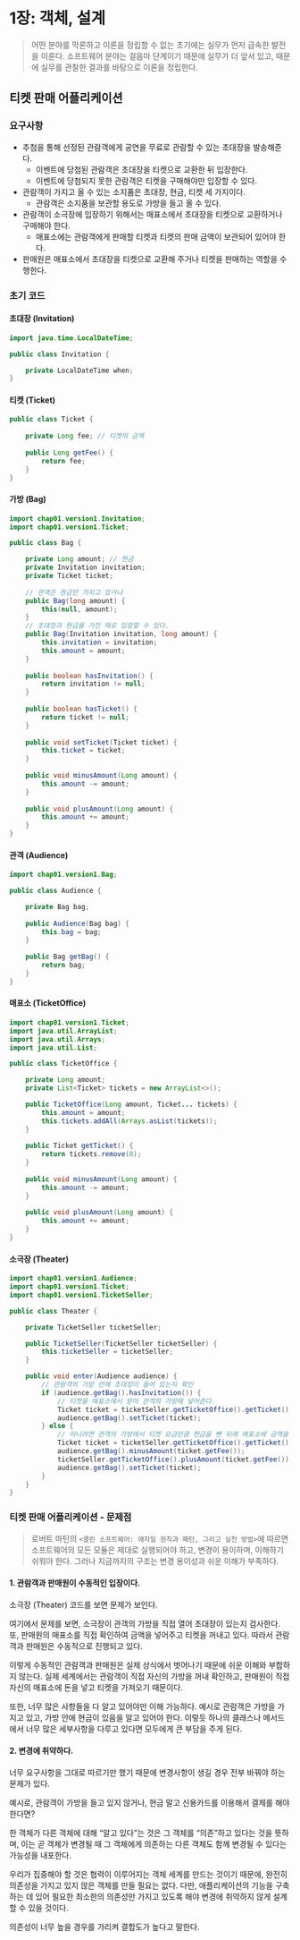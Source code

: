 # 1장: 객체, 설계
> 어떤 분야를 막론하고 이론을 정립할 수 없는 초기에는 실무가 먼저 급속한 발전을 이룬다. 소프트웨어 분야는 걸음마 단계이기 때문에 실무가 더 앞서 있고, 때문에 실무를 관찰한 결과를 바탕으로 이론을 정립한다. 

## 티켓 판매 어플리케이션
### 요구사항
* 추첨을 통해 선정된 관람객에게 공연을 무료로 관람할 수 있는 초대장을 발송해준다.
  * 이벤트에 당첨된 관람객은 초대장을 티켓으로 교환한 뒤 입장한다.
  * 이벤트에 당첨되지 못한 관람객은 티켓을 구매해야만 입장할 수 있다.
* 관람객이 가지고 올 수 있는 소지품은 초대장, 현금, 티켓 세 가지이다.
  * 관람객은 소지품을 보관할 용도로 가방을 들고 올 수 있다.
* 관람객이 소극장에 입장하기 위해서는 매표소에서 초대장을 티켓으로 교환하거나 구매해야 한다.
  * 매표소에는 관람객에게 판매할 티켓과 티켓의 판매 금액이 보관되어 있어야 한다.
* 판매원은 매표소에서 초대장을 티켓으로 교환해 주거나 티켓을 판매하는 역할을 수행한다.
### 초기 코드
#### 초대장 (Invitation)

```java
import java.time.LocalDateTime;

public class Invitation {

    private LocalDateTime when;
}
```
#### 티켓 (Ticket)
```java
public class Ticket {
    
    private Long fee; // 티켓의 금액
    
    public Long getFee() {
        return fee;
    }
}
```
#### 가방 (Bag)

```java
import chap01.version1.Invitation;
import chap01.version1.Ticket;

public class Bag {

    private Long amount; // 현금
    private Invitation invitation;
    private Ticket ticket;
    
    // 관객은 현금만 가지고 있거나
    public Bag(long amount) {
        this(null, amount);
    }
    // 초대장과 현금을 가진 채로 입장할 수 있다.
    public Bag(Invitation invitation, long amount) {
        this.invitation = invitation;
        this.amount = amount;
    }
    
    public boolean hasInvitation() {
        return invitation != null;
    }
    
    public boolean hasTicket() {
        return ticket != null;
    }
    
    public void setTicket(Ticket ticket) {
        this.ticket = ticket;
    }
    
    public void minusAmount(Long amount) {
        this.amount -= amount;
    }
    
    public void plusAmount(Long amount) {
        this.amount += amount;
    }
}
```
#### 관객 (Audience)
```java
import chap01.version1.Bag;

public class Audience {

    private Bag bag;
    
    public Audience(Bag bag) {
        this.bag = bag;
    }
    
    public Bag getBag() {
        return bag;
    }
}
```
#### 매표소 (TicketOffice)

```java
import chap01.version1.Ticket;
import java.util.ArrayList;
import java.util.Arrays;
import java.util.List;

public class TicketOffice {

    private Long amount;
    private List<Ticket> tickets = new ArrayList<>();

    public TicketOffice(Long amount, Ticket... tickets) {
        this.amount = amount;
        this.tickets.addAll(Arrays.asList(tickets));
    }
    
    public Ticket getTicket() {
        return tickets.remove(0);
    }
    
    public void minusAmount(Long amount) {
        this.amount -= amount;
    }
    
    public void plusAmount(Long amount) {
        this.amount += amount;
    }
}
```
#### 소극장 (Theater)

```java
import chap01.version1.Audience;
import chap01.version1.Ticket;
import chap01.version1.TicketSeller;

public class Theater {

    private TicketSeller ticketSeller;

    public TicketSeller(TicketSeller ticketSeller) {
        this.ticketSeller = ticketSeller;
    }

    public void enter(Audience audience) {
        // 관람객의 가방 안에 초대장이 들어 있는지 확인
        if (audience.getBag().hasInvitation()) {
            // 티켓을 매표소에서 받아 관객의 가방에 넣어준다.
            Ticket ticket = ticketSeller.getTicketOffice().getTicket();
            audience.getBag().setTicket(ticket);
        } else {
            // 아니라면 관객의 가방에서 티켓 요금만큼 현금을 뺀 뒤에 매표소에 금액을 넣은 뒤 티켓을 넣어준다.
            Ticket ticket = ticketSeller.getTicketOffice().getTicket();
            audience.getBag().minusAmount(ticket.getFee());
            ticketSeller.getTicketOffice().plusAmount(ticket.getFee());
            audience.getBag().setTicket(ticket);
        }
    }
}
```
### 티켓 판매 어플리케이션 - 문제점
> 로버트 마틴의 `<클린 소프트웨어: 애자일 원칙과 패턴, 그리고 실천 방법>`에 따르면 소프트웨어의 모든 모듈은 제대로 실행되어야 하고, 변경이 용이하며, 이해하기 쉬워야 한다. 그러나 지금까지의 구조는 변경 용이성과 쉬운 이해가 부족하다.
#### 1. 관람객과 판매원이 수동적인 입장이다.
소극장 (Theater) 코드를 보면 문제가 보인다.

여기에서 문제를 보면, 소극장이 관객의 가방을 직접 열어 초대장이 있는지 검사한다. 또, 판매원의 매표소를 직접 확인하여 금액을 넣어주고 티켓을 꺼내고 있다. 따라서 관람객과 판매원은 수동적으로 진행되고 있다.

이렇게 수동적인 관람객과 판매원은 실제 상식에서 벗어나기 때문에 쉬운 이해와 부합하지 않는다. 실제 세계에서는 관람객이 직접 자신의 가방을 꺼내 확인하고, 판매원이 직접 자신의 매표소에 돈을 넣고 티켓을 가져오기 때문이다.

또한, 너무 많은 사항들을 다 알고 있어야만 이해 가능하다. 예시로 관람객은 가방을 가지고 있고, 가방 안에 현금이 있음을 알고 있어야 한다. 이렇듯 하나의 클래스나 메서드에서 너무 많은 세부사항을 다루고 있다면 모두에게 큰 부담을 주게 된다.

#### 2. 변경에 취약하다.
너무 요구사항을 그대로 따르기만 했기 때문에 변경사항이 생길 경우 전부 바꿔야 하는 문제가 있다.

예시로, 관람객이 가방을 들고 있지 않거나, 현금 말고 신용카드를 이용해서 결제를 해야 한다면?

한 객체가 다른 객체에 대해 “알고 있다”는 것은 그 객체를 “의존”하고 있다는 것을 뜻하며, 이는 곧 객체가 변경될 때 그 객체에게 의존하는 다른 객체도 함께 변경될 수 있다는 가능성을 내포한다.

우리가 집중해야 할 것은 협력이 이루어지는 객체 세계를 만드는 것이기 때문에, 완전히 의존성을 가지고 있지 않은 객체를 만들 필요는 없다. 다만, 애플리케이션의 기능을 구축하는 데 있어 필요한 최소한의 의존성만 가지고 있도록 해야 변경에 취약하지 않게 설계할 수 있을 것이다.

의존성이 너무 높을 경우를 가리켜 결합도가 높다고 말한다.
